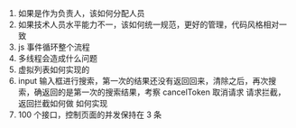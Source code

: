 1. 如果是作为负责人，该如何分配人员
2. 如果技术人员水平能力不一，该如何统一规范，更好的管理，代码风格相对一致
3. js 事件循环整个流程
4. 多线程会造成什么问题
5. 虚拟列表如何实现的
6. input 输入框进行搜索，第一次的结果还没有返回回来，清除之后，再次搜索，确返回的是第一次的搜索结果，考察 cancelToken 取消请求
   请求拦截，返回拦截如何做 如何实现
7. 100 个接口，控制页面的并发保持在 3 条
